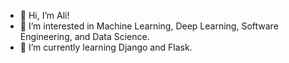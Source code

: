 - 👋 Hi, I’m Ali!
- 👀 I’m interested in Machine Learning, Deep Learning, Software Engineering, and Data Science. 
- 🌱 I’m currently learning Django and Flask. 

<!---
AliQX7/AliQX7 is a ✨ special ✨ repository because its `README.md` (this file) appears on your GitHub profile.
You can click the Preview link to take a look at your changes.
--->
